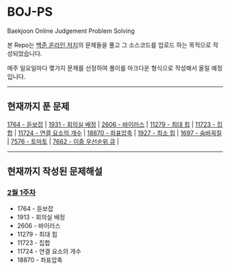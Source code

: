 # BOJ-PS
Baekjoon Online Judgement Problem Solving

본 Repo는 [백준 온라인 저지](https://acmcicpc.net, "Baekjoon Online Judge로 이동")의 문제들을 풀고 그 소스코드를 업로드 하는 목적으로 작성되었습니다.

매주 일요일마다 몇가지 문제를 선정하여 풀이를 마크다운 형식으로 작성해서 올릴 예정입니다.

---
## 현재까지 푼 문제
[1764 - 듣보잡](https://github.com/Junhyung-Choi/BOJ-PS/blob/master/Feb/1764.py "1764 - 듣보잡") | 
[1931 - 회의실 배정](https://github.com/Junhyung-Choi/BOJ-PS/blob/master/Feb/1931.py "1931 - 회의실 배정") | 
[2606 - 바이러스](https://github.com/Junhyung-Choi/BOJ-PS/blob/master/Feb/2606.py "2606 - 바이러스") | 
[11279 - 최대 힙](https://github.com/Junhyung-Choi/BOJ-PS/blob/master/Feb/11279.py "11279 - 최대 힙") | 
[11723 - 집합](https://github.com/Junhyung-Choi/BOJ-PS/blob/master/Feb/11723.py "11723 - 집합") | 
[11724 - 연결 요소의 개수](https://github.com/Junhyung-Choi/BOJ-PS/blob/master/Feb/11724.py "11724 - 연결 요소의 개수") | 
[18870 - 좌표압축](https://github.com/Junhyung-Choi/BOJ-PS/blob/master/Feb/18870.py "18870 - 좌표압축") | 
[1927 - 최소 힙](https://github.com/Junhyung-Choi/BOJ-PS/blob/master/1927.py "1927 - 최소 힙") | 
[1697 - 숨바꼭질](https://github.com/Junhyung-Choi/BOJ-PS/blob/master/1697.py "1697 - 숨바꼭질") | 
[7576 - 토마토](https://github.com/Junhyung-Choi/BOJ-PS/blob/master/7576.py "7576 - 토마토") | 
[7662 - 이중 우선순위 큐](https://github.com/Junhyung-Choi/BOJ-PS/blob/master/7662.py "7662 - 이중 우선순위 큐") | 

---
## 현재까지 작성된 문제해설

### [2월 1주차](https://github.com/Junhyung-Choi/BOJ-PS/blob/master/Feb/Feb1.md "2월 1주차")
- 1764 - 듣보잡
- 1913 - 회의실 배정
- 2606 - 바이러스
- 11279 - 최대 힙
- 11723 - 집합
- 11724 - 연결 요소의 개수
- 18870 - 좌표압축